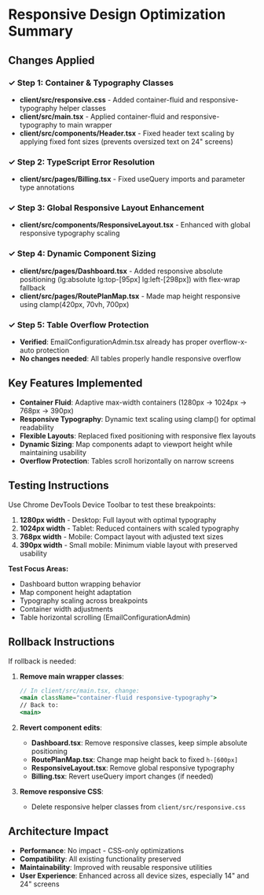 # Responsive Design Optimization Summary

## Changes Applied

### ✓ Step 1: Container & Typography Classes
- **client/src/responsive.css** - Added container-fluid and responsive-typography helper classes
- **client/src/main.tsx** - Applied container-fluid and responsive-typography to main wrapper
- **client/src/components/Header.tsx** - Fixed header text scaling by applying fixed font sizes (prevents oversized text on 24" screens)

### ✓ Step 2: TypeScript Error Resolution  
- **client/src/pages/Billing.tsx** - Fixed useQuery imports and parameter type annotations

### ✓ Step 3: Global Responsive Layout Enhancement
- **client/src/components/ResponsiveLayout.tsx** - Enhanced with global responsive typography scaling

### ✓ Step 4: Dynamic Component Sizing
- **client/src/pages/Dashboard.tsx** - Added responsive absolute positioning (lg:absolute lg:top-[95px] lg:left-[298px]) with flex-wrap fallback
- **client/src/pages/RoutePlanMap.tsx** - Made map height responsive using clamp(420px, 70vh, 700px)

### ✓ Step 5: Table Overflow Protection
- **Verified**: EmailConfigurationAdmin.tsx already has proper overflow-x-auto protection
- **No changes needed**: All tables properly handle responsive overflow

## Key Features Implemented

- **Container Fluid**: Adaptive max-width containers (1280px → 1024px → 768px → 390px)
- **Responsive Typography**: Dynamic text scaling using clamp() for optimal readability
- **Flexible Layouts**: Replaced fixed positioning with responsive flex layouts
- **Dynamic Sizing**: Map components adapt to viewport height while maintaining usability
- **Overflow Protection**: Tables scroll horizontally on narrow screens

## Testing Instructions

Use Chrome DevTools Device Toolbar to test these breakpoints:

1. **1280px width** - Desktop: Full layout with optimal typography
2. **1024px width** - Tablet: Reduced containers with scaled typography  
3. **768px width** - Mobile: Compact layout with adjusted text sizes
4. **390px width** - Small mobile: Minimum viable layout with preserved usability

**Test Focus Areas:**
- Dashboard button wrapping behavior
- Map component height adaptation  
- Typography scaling across breakpoints
- Container width adjustments
- Table horizontal scrolling (EmailConfigurationAdmin)

## Rollback Instructions

If rollback is needed:

1. **Remove main wrapper classes**:
   ```jsx
   // In client/src/main.tsx, change:
   <main className="container-fluid responsive-typography">
   // Back to:
   <main>
   ```

2. **Revert component edits**:
   - **Dashboard.tsx**: Remove responsive classes, keep simple absolute positioning
   - **RoutePlanMap.tsx**: Change map height back to fixed `h-[600px]`
   - **ResponsiveLayout.tsx**: Remove global responsive typography
   - **Billing.tsx**: Revert useQuery import changes (if needed)

3. **Remove responsive CSS**:
   - Delete responsive helper classes from `client/src/responsive.css`

## Architecture Impact

- **Performance**: No impact - CSS-only optimizations
- **Compatibility**: All existing functionality preserved
- **Maintainability**: Improved with reusable responsive utilities
- **User Experience**: Enhanced across all device sizes, especially 14" and 24" screens